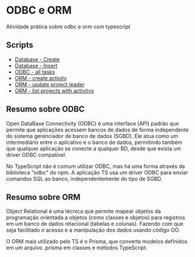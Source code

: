 # ODBC e ORM

Atividade prática sobre odbc e orm com typescript

## Scripts

- [Database - Create](https://github.com/quirinof/pabd/blob/main/tarefas/orm/scripts-db/create_tables.sql)
- [Database - Insert](https://github.com/quirinof/pabd/blob/main/tarefas/orm/scripts-db/insert_tables.sql)
- [ODBC - all tasks](https://github.com/quirinof/pabd/blob/main/tarefas/orm/tasks/odbc.ts)
- [ORM - create activity](https://github.com/quirinof/pabd/blob/main/tarefas/orm/tasks/create-atv.ts)
- [ORM - update project leader](https://github.com/quirinof/pabd/blob/main/tarefas/orm/tasks/update-project-leader.ts)
- [ORM - list projects with activitys](https://github.com/quirinof/pabd/blob/main/tarefas/orm/tasks/find-projects-atv.ts)

## Resumo sobre ODBC

Open DataBase Connectivity (ODBC) é uma interface (API) padrão que permite que aplicações acessem bancos de dados de forma independente do sistema gerenciador de banco de dados (SGBD). Ele atua como um intermediário entre o aplicativo e o banco de dados, permitindo também que qualquer aplicação se conecte a qualquer BD, desde que exista um driver ODBC compatível.

No TypeScript não é comum utilizar ODBC, mas há uma forma através da biblioteca "odbc" do npm.
A aplicação TS usa um driver ODBC para enviar comandos SQL ao banco, independentemente do tipo de SGBD.

## Resumo sobre ORM

Object Relational é uma técnica que permite mapear objetos da programação orientada a objetos (como classes e objetos) para registros em um banco de dados relacional (tabelas e colunas). Fazendo com que seja facilitado o acesso e a manipulação dos dados usando código OO.

O ORM mais utilizado pelo TS é o Prisma, que converte modelos definidos em um arquivo .prisma em classes e métodos TypeScript.
